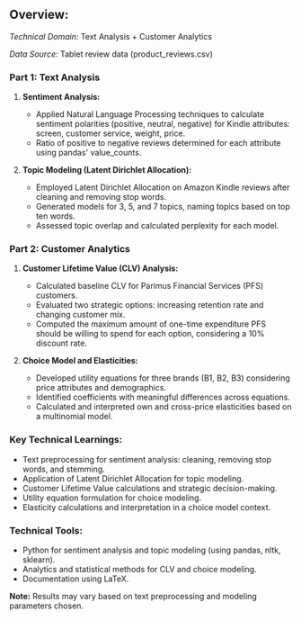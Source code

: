 ## **Overview:**

*Technical Domain:* Text Analysis + Customer Analytics

*Data Source:* Tablet review data (product_reviews.csv)

### **Part 1: Text Analysis**
1. **Sentiment Analysis:**
   - Applied Natural Language Processing techniques to calculate sentiment polarities (positive, neutral, negative) for Kindle attributes: screen, customer service, weight, price.
   - Ratio of positive to negative reviews determined for each attribute using pandas' value_counts.

2. **Topic Modeling (Latent Dirichlet Allocation):**
   - Employed Latent Dirichlet Allocation on Amazon Kindle reviews after cleaning and removing stop words.
   - Generated models for 3, 5, and 7 topics, naming topics based on top ten words.
   - Assessed topic overlap and calculated perplexity for each model.

### **Part 2: Customer Analytics**
1. **Customer Lifetime Value (CLV) Analysis:**
   - Calculated baseline CLV for Parimus Financial Services (PFS) customers.
   - Evaluated two strategic options: increasing retention rate and changing customer mix.
   - Computed the maximum amount of one-time expenditure PFS should be willing to spend for each option, considering a 10% discount rate.

2. **Choice Model and Elasticities:**
   - Developed utility equations for three brands (B1, B2, B3) considering price attributes and demographics.
   - Identified coefficients with meaningful differences across equations.
   - Calculated and interpreted own and cross-price elasticities based on a multinomial model.

### **Key Technical Learnings:**
- Text preprocessing for sentiment analysis: cleaning, removing stop words, and stemming.
- Application of Latent Dirichlet Allocation for topic modeling.
- Customer Lifetime Value calculations and strategic decision-making.
- Utility equation formulation for choice modeling.
- Elasticity calculations and interpretation in a choice model context.

### **Technical Tools:**
- Python for sentiment analysis and topic modeling (using pandas, nltk, sklearn).
- Analytics and statistical methods for CLV and choice modeling.
- Documentation using LaTeX.

**Note:** Results may vary based on text preprocessing and modeling parameters chosen.
